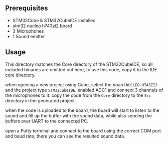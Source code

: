 ## Prerequisites

- STM32Cube & STM32CubeIDE installed
- stm32 nucleo h743zi2 board
- 3 Microphones
- 1 Sound emitter

## Usage

This directory matches the Core directory of the STM32CubeIDE, so all included binaries are omitted out here,
to use this code, copy it to the IDE core directory.

when opening a new project using Cube, select the board `NUCLEO-H743ZI2` and the project type `STM32CubeIDE`.
enabled ADC1 and connect 3 channels of the microphones to it.
copy the code from the `Core` directory to the `Src` directory in the generated project.

when the code is uploaded to the board, the board will start to listen to the sound and fill up the buffer with the sound data, while also sending the buffers over UART to the connected PC.

open a Putty terminal and connect to the board using the correct COM port and baud rate, there you can see the resulted sound data.
